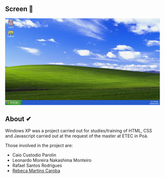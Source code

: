 ## Screen 📱
![Index.html](./midias/windows.png)

## About ✔
Windows XP was a project carried out for studies/training of HTML, CSS and Javascript carried out at the request of the master at ETEC in Poá.

Those involved in the project are:
<ul>
  <li>Caio Custodio Parolin</li>
  <li>Leonardo Moreira Nakashima Monteiro</li>
  <li>Rafael Santos Rodrigues</li>
  <li><a href="github.com/rebecacaroba" target="_blank">Rebeca Martins Caroba</a></li>
</ul>
